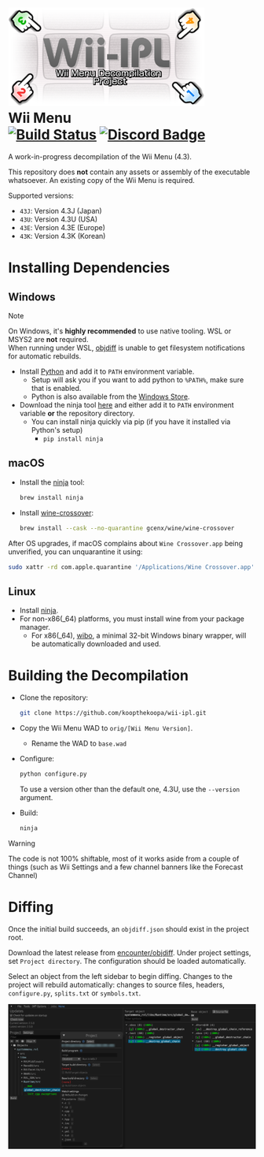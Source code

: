 ![Logo](./misc/logo.png)  
Wii Menu  
[![Build Status]][actions] [![Discord Badge]][discord]
========

[Build Status]: https://github.com/koopthekoopa/wii-ipl/actions/workflows/build.yml/badge.svg
[actions]: https://github.com/koopthekoopa/ipl/actions/workflows/build.yml
[Discord Badge]: https://img.shields.io/discord/727908905392275526?color=%237289DA&logo=discord&logoColor=%23FFFFFF
[discord]: https://discord.gg/hKx3FJJgrV

A work-in-progress decompilation of the Wii Menu (4.3).

This repository does **not** contain any assets or assembly of the executable whatsoever. An existing copy of the Wii Menu is required.

Supported versions:
- `43J`: Version 4.3J (Japan)
- `43U`: Version 4.3U (USA)
- `43E`: Version 4.3E (Europe)
- `43K`: Version 4.3K (Korean)

Installing Dependencies
=======================

Windows
-------

> [!NOTE]
> On Windows, it's **highly recommended** to use native tooling. WSL or MSYS2 are **not** required.  
> When running under WSL, [objdiff](#diffing) is unable to get filesystem notifications for automatic rebuilds.

- Install [Python](https://www.python.org/downloads/) and add it to `PATH` environment variable.
  - Setup will ask you if you want to add python to `%PATH%`, make sure that is enabled.
  - Python is also available from the [Windows Store](https://apps.microsoft.com/store/detail/python-311/9NRWMJP3717K).
- Download the ninja tool [here](https://github.com/ninja-build/ninja/releases) and either add it to `PATH` environment variable **or** the repository directory.
  - You can install ninja quickly via pip (if you have it installed via Python's setup)
    - `pip install ninja`

macOS
-----

- Install the [ninja](https://github.com/ninja-build/ninja/wiki/Pre-built-Ninja-packages) tool:

  ```sh
  brew install ninja
  ```

- Install [wine-crossover](https://github.com/Gcenx/homebrew-wine):

  ```sh
  brew install --cask --no-quarantine gcenx/wine/wine-crossover
  ```

After OS upgrades, if macOS complains about `Wine Crossover.app` being unverified, you can unquarantine it using:

```sh
sudo xattr -rd com.apple.quarantine '/Applications/Wine Crossover.app'
```

Linux
-----

- Install [ninja](https://github.com/ninja-build/ninja/wiki/Pre-built-Ninja-packages).
- For non-x86(_64) platforms, you must install wine from your package manager.
  - For x86(_64), [wibo](https://github.com/decompals/wibo), a minimal 32-bit Windows binary wrapper, will be automatically downloaded and used.

Building the Decompilation
==========================

- Clone the repository:

  ```sh
  git clone https://github.com/koopthekoopa/wii-ipl.git
  ```

- Copy the Wii Menu WAD to `orig/[Wii Menu Version]`.
  - Rename the WAD to `base.wad`

- Configure:

  ```sh
  python configure.py
  ```

  To use a version other than the default one, 4.3U, use the `--version` argument.

- Build:

  ```sh
  ninja
  ```

> [!WARNING]
> The code is not 100% shiftable, most of it works aside from a couple of things (such as Wii Settings and a few channel banners like the Forecast Channel)

Diffing
=======

Once the initial build succeeds, an `objdiff.json` should exist in the project root.

Download the latest release from [encounter/objdiff](https://github.com/encounter/objdiff). Under project settings, set `Project directory`. The configuration should be loaded automatically.

Select an object from the left sidebar to begin diffing. Changes to the project will rebuild automatically: changes to source files, headers, `configure.py`, `splits.txt` or `symbols.txt`.

![](misc/objdiff.png)
